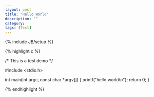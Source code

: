 ```yaml
---
layout: post
title: "Hello World"
description: ""
category: 
tags: [Test]
---
```

{% include JB/setup %}

{% highlight c %}

/* This is a test demo */

#include <stdio.h>

int main(int argc, const char *argv[])
{
    printf("hello world\n");
    return 0;
}

{% endhighlight %}
